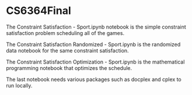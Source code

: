 # CS6364Final

The Constraint Satisfaction - Sport.ipynb notebook is the simple constraint satisfaction problem scheduling all of the games. 

The Constraint Satisfaction Randomized - Sport.ipynb is the randomized data notebook for the same constraint satisfaction. 

The Constraint Satisfaction Optimization - Sport.ipynb is the mathematical programming notebook that optimizes the schedule. 

The last notebook needs various packages such as docplex and cplex to run locally.
